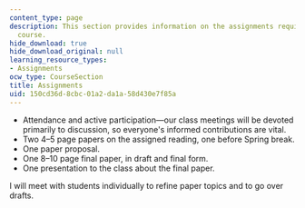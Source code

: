```yaml
---
content_type: page
description: This section provides information on the assignments required for the
  course.
hide_download: true
hide_download_original: null
learning_resource_types:
- Assignments
ocw_type: CourseSection
title: Assignments
uid: 150cd36d-8cbc-01a2-da1a-58d430e7f85a
---
```


*   Attendance and active participation—our class meetings will be devoted primarily to discussion, so everyone's informed contributions are vital.
*   Two 4–5 page papers on the assigned reading, one before Spring break.
*   One paper proposal.
*   One 8–10 page final paper, in draft and final form.
*   One presentation to the class about the final paper.

I will meet with students individually to refine paper topics and to go over drafts.